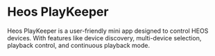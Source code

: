 # Heos PlayKeeper
 Heos PlayKeeper is a user-friendly mini app designed to control HEOS devices. With features like device discovery, multi-device selection, playback control, and continuous playback mode.
